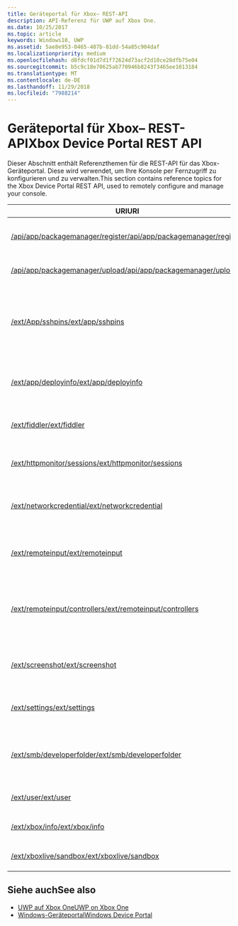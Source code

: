 ```yaml
---
title: Geräteportal für Xbox– REST-API
description: API-Referenz für UWP auf Xbox One.
ms.date: 10/25/2017
ms.topic: article
keywords: Windows10, UWP
ms.assetid: 5ae8e953-0465-487b-81dd-54a85c904daf
ms.localizationpriority: medium
ms.openlocfilehash: d8fdcf01d7d1f72624d73acf2d10ce28dfb75e04
ms.sourcegitcommit: b5c9c18e70625ab770946b8243f3465ee1013184
ms.translationtype: MT
ms.contentlocale: de-DE
ms.lasthandoff: 11/29/2018
ms.locfileid: "7988214"
---
```

# <a name="xbox-device-portal-rest-api"></a><span data-ttu-id="de4a4-104">Geräteportal für Xbox– REST-API</span><span class="sxs-lookup"><span data-stu-id="de4a4-104">Xbox Device Portal REST API</span></span>

<span data-ttu-id="de4a4-105">Dieser Abschnitt enthält Referenzthemen für die REST-API für das Xbox-Geräteportal. Diese wird verwendet, um Ihre Konsole per Fernzugriff zu konfigurieren und zu verwalten.</span><span class="sxs-lookup"><span data-stu-id="de4a4-105">This section contains reference topics for the Xbox Device Portal REST API, used to remotely configure and manage your console.</span></span>

| <span data-ttu-id="de4a4-106">URI</span><span class="sxs-lookup"><span data-stu-id="de4a4-106">URI</span></span>        | <span data-ttu-id="de4a4-107">Beschreibung</span><span class="sxs-lookup"><span data-stu-id="de4a4-107">Description</span></span> |
|------------|-------------|
|[<span data-ttu-id="de4a4-108">/api/app/packagemanager/register</span><span class="sxs-lookup"><span data-stu-id="de4a4-108">/api/app/packagemanager/register</span></span>](wdp-loose-folder-register-api.md)| <span data-ttu-id="de4a4-109">Registriert eine App, die in einem losen Ordner enthalten ist.</span><span class="sxs-lookup"><span data-stu-id="de4a4-109">Registers an app that is contained in a loose folder.</span></span> |
|[<span data-ttu-id="de4a4-110">/api/app/packagemanager/upload</span><span class="sxs-lookup"><span data-stu-id="de4a4-110">/api/app/packagemanager/upload</span></span>](wdp-folder-upload.md)| <span data-ttu-id="de4a4-111">Lädt einen ganzen Ordner zur Konsole hoch.</span><span class="sxs-lookup"><span data-stu-id="de4a4-111">Uploads an entire folder to the console.</span></span> |
|[<span data-ttu-id="de4a4-112">/ext/App/sshpins</span><span class="sxs-lookup"><span data-stu-id="de4a4-112">/ext/app/sshpins</span></span>](uwp-sshpins-api.md)| <span data-ttu-id="de4a4-113">Löschen Sie alle vertrauenswürdigen SSH-PINs per Fernzugriff.</span><span class="sxs-lookup"><span data-stu-id="de4a4-113">Clear all trusted SSH pins remotely.</span></span> <span data-ttu-id="de4a4-114">Dies erfordert die erneute PIN-Kopplung für die UWP-Entwicklung in Visual Studio.</span><span class="sxs-lookup"><span data-stu-id="de4a4-114">Will require doing pin pairing again for Visual Studio UWP development.</span></span> |
|[<span data-ttu-id="de4a4-115">/ext/app/deployinfo</span><span class="sxs-lookup"><span data-stu-id="de4a4-115">/ext/app/deployinfo</span></span>](uwp-deployinfo-api.md)| <span data-ttu-id="de4a4-116">Fordert Bereitstellungsinformationen für ein oder mehrere installierte Pakete an.</span><span class="sxs-lookup"><span data-stu-id="de4a4-116">Requests deployment information for one or more installed packages.</span></span> |
|[<span data-ttu-id="de4a4-117">/ext/fiddler</span><span class="sxs-lookup"><span data-stu-id="de4a4-117">/ext/fiddler</span></span>](wdp-fiddler-api.md)| <span data-ttu-id="de4a4-118">Zum Aktivieren und Deaktivieren der Fiddler-Netzwerkablaufverfolgung</span><span class="sxs-lookup"><span data-stu-id="de4a4-118">Enable and disable Fiddler network tracing.</span></span> |
|[<span data-ttu-id="de4a4-119">/ext/httpmonitor/sessions</span><span class="sxs-lookup"><span data-stu-id="de4a4-119">/ext/httpmonitor/sessions</span></span>](wdp-httpMonitor-api.md)| <span data-ttu-id="de4a4-120">Abrufen des HTTP-Datenverkehrs aus der fokussierten App auf der Xbox</span><span class="sxs-lookup"><span data-stu-id="de4a4-120">Get HTTP traffic from the focused app on Xbox.</span></span> |
|[<span data-ttu-id="de4a4-121">/ext/networkcredential</span><span class="sxs-lookup"><span data-stu-id="de4a4-121">/ext/networkcredential</span></span>](uwp-networkcredentials-api.md)| <span data-ttu-id="de4a4-122">Hinzufügen, Entfernen oder Aktualisieren der Netzwerkanmeldeinformationen</span><span class="sxs-lookup"><span data-stu-id="de4a4-122">Add, remove, or update network credentials.</span></span> |
|[<span data-ttu-id="de4a4-123">/ext/remoteinput</span><span class="sxs-lookup"><span data-stu-id="de4a4-123">/ext/remoteinput</span></span>](uwp-remoteinput-api.md)| <span data-ttu-id="de4a4-124">Senden von Tastatur-, Maus- oder Controllereingaben auf einer Xbox per Fernzugriff</span><span class="sxs-lookup"><span data-stu-id="de4a4-124">Send keyboard, mouse, or controller input remotely to an Xbox.</span></span> |
|[<span data-ttu-id="de4a4-125">/ext/remoteinput/controllers</span><span class="sxs-lookup"><span data-stu-id="de4a4-125">/ext/remoteinput/controllers</span></span>](uwp-remoteinput-controllers-api.md)| <span data-ttu-id="de4a4-126">Abrufen der Anzahl der angeschlossenen physischen Controller oder Deaktivieren aller physischen Controller</span><span class="sxs-lookup"><span data-stu-id="de4a4-126">Get the number of attached physical controllers or turn off all physical controllers.</span></span> |
|[<span data-ttu-id="de4a4-127">/ext/screenshot</span><span class="sxs-lookup"><span data-stu-id="de4a4-127">/ext/screenshot</span></span>](wdp-media-capture-api.md)| <span data-ttu-id="de4a4-128">Erfasst eine PNG-Darstellung des Bildschirms, der zurzeit auf der Konsole angezeigt wird.</span><span class="sxs-lookup"><span data-stu-id="de4a4-128">Captures a PNG representation of the screen currently displayed on the console.</span></span> |
|[<span data-ttu-id="de4a4-129">/ext/settings</span><span class="sxs-lookup"><span data-stu-id="de4a4-129">/ext/settings</span></span>](wdp-xboxsettings-api.md)| <span data-ttu-id="de4a4-130">Greift auf Xbox One-Entwicklereinstellungen zu.</span><span class="sxs-lookup"><span data-stu-id="de4a4-130">Accesses Xbox One developer settings.</span></span> |
|[<span data-ttu-id="de4a4-131">/ext/smb/developerfolder</span><span class="sxs-lookup"><span data-stu-id="de4a4-131">/ext/smb/developerfolder</span></span>](wdp-smb-api.md)| <span data-ttu-id="de4a4-132">Greift über den Datei-Explorer auf Ihrem Entwicklungscomputer auf den Entwicklerordner auf Ihrer Konsole zu.</span><span class="sxs-lookup"><span data-stu-id="de4a4-132">Accesses the developer folder on your console through File Explorer on your development PC.</span></span> |
|[<span data-ttu-id="de4a4-133">/ext/user</span><span class="sxs-lookup"><span data-stu-id="de4a4-133">/ext/user</span></span>](wdp-user-management.md)| <span data-ttu-id="de4a4-134">Verwaltet Benutzer auf der Xbox One Konsole.</span><span class="sxs-lookup"><span data-stu-id="de4a4-134">Manages users on the Xbox One console.</span></span> |
|[<span data-ttu-id="de4a4-135">/ext/xbox/info</span><span class="sxs-lookup"><span data-stu-id="de4a4-135">/ext/xbox/info</span></span>](wdp-xboxinfo-api.md)| <span data-ttu-id="de4a4-136">Bietet Informationen zum Xbox One-Gerät</span><span class="sxs-lookup"><span data-stu-id="de4a4-136">Gives information about the Xbox One device.</span></span> |
|[<span data-ttu-id="de4a4-137">/ext/xboxlive/sandbox</span><span class="sxs-lookup"><span data-stu-id="de4a4-137">/ext/xboxlive/sandbox</span></span>](wdp-sandbox-api.md)| <span data-ttu-id="de4a4-138">Verwaltet Ihren Xbox Live-Sandkasten.</span><span class="sxs-lookup"><span data-stu-id="de4a4-138">Manages your Xbox Live sandbox.</span></span> |

## <a name="see-also"></a><span data-ttu-id="de4a4-139">Siehe auch</span><span class="sxs-lookup"><span data-stu-id="de4a4-139">See also</span></span>

- [<span data-ttu-id="de4a4-140">UWP auf Xbox One</span><span class="sxs-lookup"><span data-stu-id="de4a4-140">UWP on Xbox One</span></span>](index.md)
- [<span data-ttu-id="de4a4-141">Windows-Geräteportal</span><span class="sxs-lookup"><span data-stu-id="de4a4-141">Windows Device Portal</span></span>](../debug-test-perf/device-portal.md)